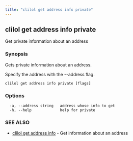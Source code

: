 ```yaml
---
title: "clilol get address info private"
---
```

## clilol get address info private

Get private information about an address

### Synopsis

Gets private information about an address.
	
Specify the address with the --address flag.

```
clilol get address info private [flags]
```

### Options

```
  -a, --address string   address whose info to get
  -h, --help             help for private
```

### SEE ALSO

* [clilol get address info](clilol_get_address_info.md)	 - Get information about an address

